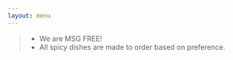 ```yaml
---
layout: menu
---
```

> - We are MSG FREE!
> - All spicy dishes are made to order based on preference.